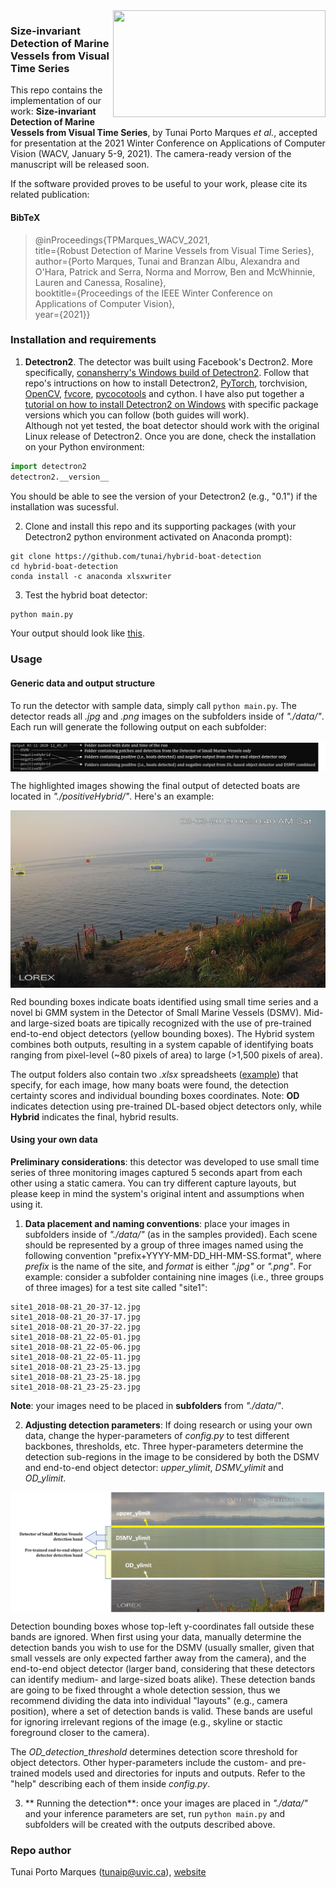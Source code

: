 <img height="171px" width="340px" align="right" src="https://i.imgur.com/r7IpzX8.jpg">  

### Size-invariant Detection of Marine Vessels from Visual Time Series

This repo contains the implementation of our work: **Size-invariant Detection of Marine Vessels from Visual Time Series**, by Tunai Porto Marques *et al.*, accepted for presentation at the 2021 Winter Conference on Applications of Computer Vision (WACV, January 5-9, 2021). The camera-ready version of the manuscript will be released soon. 

If the software provided proves to be useful to your work, please cite its related publication: 

#### BibTeX

>    @inProceedings{TPMarques_WACV_2021,    
>      title={Robust Detection of Marine Vessels from Visual Time Series},    
>      author={Porto Marques, Tunai and Branzan Albu, Alexandra and O'Hara, Patrick and Serra, Norma and Morrow, Ben and McWhinnie, Lauren and Canessa, Rosaline},    
>      booktitle={Proceedings of the IEEE Winter Conference on Applications of Computer Vision},      
>      year={2021}}

### Installation and requirements

1. **Detectron2**. The detector was built using Facebook's Dectron2. More specifically, [conansherry's Windows build of Detectron2](https://github.com/conansherry/detectron2). Follow that repo's intructions on how to install Detectron2, [PyTorch](https://pytorch.org/get-started/locally/), torchvision, [OpenCV](https://anaconda.org/conda-forge/opencv), [fvcore](https://github.com/facebookresearch/fvcore), [pycocotools](https://github.com/philferriere/cocoapi.git#subdirectory=PythonAPI) and cython. I have also put together a [tutorial on how to install Detectron2 on Windows](https://github.com/tunai/hybrid-boat-detection/blob/master/install_detectron2_win10.md) with specific package versions which you can follow (both guides will work).  
Although not yet tested, the boat detector should work with the original Linux release of Detectron2. Once you are done, check the installation on your Python environment: 
        
```python
import detectron2
detectron2.__version__
```
You should be able to see the version of your Detectron2 (e.g., "0.1") if the installation was sucessful. 

2. Clone and install this repo and its supporting packages (with your Detectron2 python environment activated on Anaconda prompt):
```
git clone https://github.com/tunai/hybrid-boat-detection
cd hybrid-boat-detection
conda install -c anaconda xlsxwriter
```
3. Test the hybrid boat detector:
```python
python main.py
```       
Your output should look like [this](https://github.com/tunai/storage/blob/master/images/hybrid-boat-detector/in-line-output.jpg?raw=true).

### Usage

#### Generic data and output structure

To run the detector with sample data, simply call ```python main.py```. The detector reads all *.jpg* and *.png* images on the subfolders inside of *"./data/"*. Each run will generate the following output on each subfolder: 

<img align="center" src="https://github.com/tunai/storage/blob/master/images/hybrid-boat-detector/output_structure.jpg?raw=true">  

The highlighted images showing the final output of detected boats are located in *"./positiveHybrid/"*. Here's an example: 

<img align="center" src="https://github.com/tunai/storage/blob/master/images/hybrid-boat-detector/example_detection.jpg?raw=true">  

Red bounding boxes indicate boats identified using small time series and a novel bi GMM system in the Detector of Small Marine Vessels (DSMV). Mid- and large-sized boats are tipically recognized with the use of pre-trained end-to-end object detectors (yellow bounding boxes). The Hybrid system combines both outputs, resulting in a system capable of identifying boats ranging from pixel-level (~80 pixels of area) to large (>1,500 pixels of area).  

The output folders also contain two *.xlsx* spreadsheets ([example](https://github.com/tunai/storage/blob/master/images/hybrid-boat-detector/example_spr.jpg?raw=true)) that specify, for each image, how many boats were found, the detection certainty scores and individual bounding boxes coordinates. 
Note: **OD** indicates detection using pre-trained DL-based object detectors only, while **Hybrid** indicates the final, hybrid results. 

#### Using your own data

**Preliminary considerations**: this detector was developed to use small time series of three monitoring images captured 5 seconds apart from each other using a static camera. You can try different capture layouts, but please keep in mind the system's original intent and assumptions when using it. 

1. **Data placement and naming conventions**: place your images in subfolders inside of *"./data/"* (as in the samples provided). Each scene should be represented by a group of three images named using the following convention "prefix+YYYY-MM-DD_HH-MM-SS.format", where *prefix* is the name of the site, and *format* is either *".jpg"* or *".png"*. For example: consider a subfolder containing nine images (i.e., three groups of three images) for a test site called "site1": 
```
site1_2018-08-21_20-37-12.jpg
site1_2018-08-21_20-37-17.jpg
site1_2018-08-21_20-37-22.jpg
site1_2018-08-21_22-05-01.jpg
site1_2018-08-21_22-05-06.jpg
site1_2018-08-21_22-05-11.jpg
site1_2018-08-21_23-25-13.jpg
site1_2018-08-21_23-25-18.jpg
site1_2018-08-21_23-25-23.jpg
```
**Note**: your images need to be placed in **subfolders** from *"./data/"*. 

2. **Adjusting detection parameters**: If doing research or using your own data, change the hyper-parameters of *config.py* to test different backbones, thresholds, etc. Three hyper-parameters determine the detection sub-regions in the image to be considered by both the DSMV and end-to-end object detector: *upper_ylimit*, *DSMV_ylimit* and *OD_ylimit*. 

<img align="center" src="https://github.com/tunai/storage/blob/master/images/hybrid-boat-detector/bands.png?raw=true"> 

Detection bounding boxes whose top-left y-coordinates fall outside these bands are ignored. When first using your data, manually determine the detection bands you wish to use for the DSMV (usually smaller, given that small vessels are only expected farther away from the camera), and the end-to-end object detector (larger band, considering that these detectors can identify medium- and large-sized boats alike). These detection bands are going to be fixed throught a whole detection session, thus we recommend dividing the data into individual "layouts" (e.g., camera position), where a set of detection bands is valid. These bands are useful for ignoring irrelevant regions of the image (e.g., skyline or stactic foreground closer to the camera).  

The *OD_detection_threshold* determines detection score threshold for object detectors. Other hyper-parameters include the custom- and pre-trained models used and directories for inputs and outputs. Refer to the "help" describing each of them inside *config.py*.  

3. ** Running the detection**: once your images are placed in *"./data/"* and your inference parameters are set, run ```python main.py``` and subfolders will be created with the outputs described above.

### Repo author

Tunai Porto Marques (tunaip@uvic.ca), [website](https://www.tunaimarques.com) 



